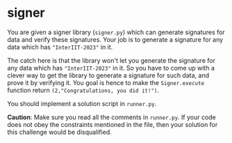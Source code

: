 # signer

You are given a signer library (`signer.py`) which can generate signatures for
data and verify these signatures. Your job is to generate a signature for any
data which has `"InterIIT-2023"` in it.

The catch here is that the library won't let you generate the signature for any
data which has `"InterIIT-2023"` in it. So you have to come up with a clever way
to get the library to generate a signature for such data, and prove it by
verifying it. You goal is hence to make the `Signer.execute` function return
`(2,"Congratulations, you did it!")`.

You should implement a solution script in `runner.py`.

**Caution**: Make sure you read all the comments in `runner.py`. If your code
does not obey the constraints mentioned in the file, then your solution for this
challenge would be disqualified.
